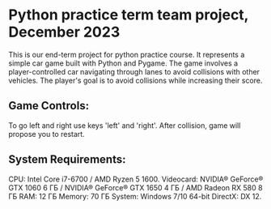 # Python practice term team project, December 2023
This is our end-term project for python practice course. It represents a simple car game built with Python and Pygame. The game involves a player-controlled car navigating through lanes to avoid collisions with other vehicles. The player's goal is to avoid collisions while increasing their score.

## Game Controls:
To go left and right use keys 'left' and 'right'.
After collision, game will propose you to restart.

## System Requirements:
CPU: Intel Core i7-6700 / AMD Ryzen 5 1600.
Videocard: NVIDIA® GeForce® GTX 1060 6 ГБ / NVIDIA® GeForce® GTX 1650 4 ГБ / AMD Radeon RX 580 8 ГБ
RAM: 12 ГБ
Memory: 70 ГБ
System: Windows 7/10 64-bit
DirectX: DX 12.
